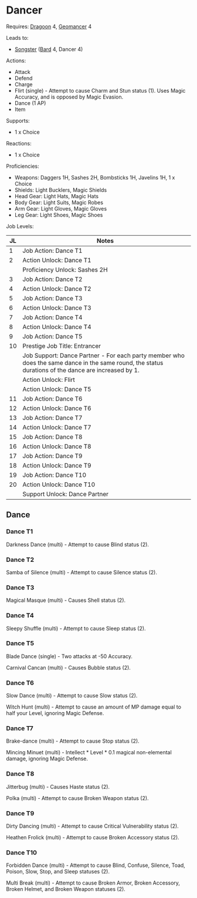 # Dancer

Requires: [Dragoon](/Jobs/JobDetails/Dragoon.md) 4, [Geomancer](/Jobs/JobDetails/Geomancer.md) 4

Leads to:

- [Songster](/Jobs/JobDetails/Songster.md) ([Bard](/Jobs/JobDetails/Bard.md) 4, Dancer 4)

Actions:

- Attack
- Defend
- Charge
- Flirt (single) - Attempt to cause Charm and Stun status (1). Uses Magic Accuracy, and is opposed by Magic Evasion.
- Dance (1 AP)
- Item

Supports:

- 1 x Choice

Reactions:

- 1 x Choice

Proficiencies:

- Weapons: Daggers 1H, Sashes 2H, Bombsticks 1H, Javelins 1H, 1 x Choice
- Shields: Light Bucklers, Magic Shields
- Head Gear: Light Hats, Magic Hats
- Body Gear: Light Suits, Magic Robes
- Arm Gear: Light Gloves, Magic Gloves
- Leg Gear: Light Shoes, Magic Shoes

Job Levels:

| JL | Notes |
| --- | --- |
| 1 | Job Action: Dance T1
| 2 | Action Unlock: Dance T1
|   | Proficiency Unlock: Sashes 2H
| 3 | Job Action: Dance T2
| 4 | Action Unlock: Dance T2
| 5 | Job Action: Dance T3
| 6 | Action Unlock: Dance T3
| 7 | Job Action: Dance T4
| 8 | Action Unlock: Dance T4
| 9 | Job Action: Dance T5
| 10 | Prestige Job Title: Entrancer
|    | Job Support: Dance Partner - For each party member who does the same dance in the same round, the status durations of the dance are increased by 1.
|    | Action Unlock: Flirt
|    | Action Unlock: Dance T5
| 11 | Job Action: Dance T6
| 12 | Action Unlock: Dance T6
| 13 | Job Action: Dance T7
| 14 | Action Unlock: Dance T7
| 15 | Job Action: Dance T8
| 16 | Action Unlock: Dance T8
| 17 | Job Action: Dance T9
| 18 | Action Unlock: Dance T9
| 19 | Job Action: Dance T10
| 20 | Action Unlock: Dance T10
|    | Support Unlock: Dance Partner

## Dance

### Dance T1

Darkness Dance (multi) - Attempt to cause Blind status (2).

### Dance T2

Samba of Silence (multi) - Attempt to cause Silence status (2).

### Dance T3

Magical Masque (multi) - Causes Shell status (2).

### Dance T4

Sleepy Shuffle (multi) - Attempt to cause Sleep status (2).

### Dance T5

Blade Dance (single) - Two attacks at -50 Accuracy.

Carnival Cancan (multi) - Causes Bubble status (2).

### Dance T6

Slow Dance (multi) - Attempt to cause Slow status (2).

Witch Hunt (multi) - Attempt to cause an amount of MP damage equal to half your Level, ignoring Magic Defense.

### Dance T7

Brake-dance (multi) - Attempt to cause Stop status (2).

Mincing Minuet (multi) - Intellect * Level * 0.1 magical non-elemental damage, ignoring Magic Defense.

### Dance T8

Jitterbug (multi) - Causes Haste status (2).

Polka (multi) - Attempt to cause Broken Weapon status (2).

### Dance T9

Dirty Dancing (multi) - Attempt to cause Critical Vulnerability status (2).

Heathen Frolick (multi) - Attempt to cause Broken Accessory status (2).

### Dance T10

Forbidden Dance (multi) - Attempt to cause Blind, Confuse, Silence, Toad, Poison, Slow, Stop, and Sleep statuses (2).

Multi Break (multi) - Attempt to cause Broken Armor, Broken Accessory, Broken Helmet, and Broken Weapon statuses (2).
